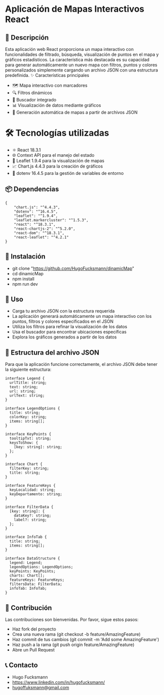# Aplicación de Mapas Interactivos React

## 📝 Descripción

Esta aplicación web React proporciona un mapa interactivo con funcionalidades de filtrado, búsqueda, visualización de puntos en el mapa y gráficos estadísticos. La característica más destacada es su capacidad para generar automáticamente un nuevo mapa con filtros, puntos y colores personalizados simplemente cargando un archivo JSON con una estructura predefinida.
✨ Características principales

- 🗺️ Mapa interactivo con marcadores
- 🔍 Filtros dinámicos
- 🔎 Buscador integrado
- 📊 Visualización de datos mediante gráficos
- 🔄 Generación automática de mapas a partir de archivos JSON

# 🛠️ Tecnologías utilizadas

- ⚛️ React 18.3.1
- 🌐 Context API para el manejo del estado
- 🍃 Leaflet 1.9.4 para la visualización de mapas
- 📈 Chart.js 4.4.3 para la creación de gráficos
- 🔐 dotenv 16.4.5 para la gestión de variables de entorno

## 📦 Dependencias

```
{
    "chart.js": "^4.4.3",
    "dotenv": "^16.4.5",
    "leaflet": "^1.9.4",
    "leaflet.markercluster": "^1.5.3",
    "react": "^18.3.1",
    "react-chartjs-2": "^5.2.0",
    "react-dom": "^18.3.1",
    "react-leaflet": "^4.2.1"
}
```

## 🚀 Instalación

- git clone "https://github.com/HugoFucksmann/dinamicMap"
- cd dinamicMap
- npm install
- npm run dev

## 📖 Uso

- Carga tu archivo JSON con la estructura requerida
- La aplicación generará automáticamente un mapa interactivo con los puntos, filtros y colores especificados en el JSON
- Utiliza los filtros para refinar la visualización de los datos
- Usa el buscador para encontrar ubicaciones específicas
- Explora los gráficos generados a partir de los datos

## 📄 Estructura del archivo JSON

Para que la aplicación funcione correctamente, el archivo JSON debe tener la siguiente estructura:

```
interface Legend {
  urlTitle: string;
  text: string;
  url: string;
  urlText: string;
}

interface LegendOptions {
  title: string;
  colorKey: string;
  items: string[];
}

interface KeyPoints {
  tooltipTxt: string;
  keysToShow: {
    [key: string]: string;
  };
}

interface Chart {
  filterKey: string;
  title: string;
}

interface FeatureKeys {
  keyLocalidad: string;
  keyDepartamento: string;
}

interface FilterData {
  [key: string]: {
    dataKey?: string;
    label?: string;
  };
}

interface InfoTab {
  title: string;
  items: string[];
}

interface DataStructure {
  legend: Legend;
  legendOptions: LegendOptions;
  keyPoints: KeyPoints;
  charts: Chart[];
  featureKeys: FeatureKeys;
  filtersData: FilterData;
  infoTab: InfoTab;
}
```

## 🤝 Contribución

Las contribuciones son bienvenidas. Por favor, sigue estos pasos:

- Haz fork del proyecto
- Crea una nueva rama (git checkout -b feature/AmazingFeature)
- Haz commit de tus cambios (git commit -m 'Add some AmazingFeature')
- Haz push a la rama (git push origin feature/AmazingFeature)
- Abre un Pull Request

## 📞 Contacto

- Hugo Fucksmann
- https://www.linkedin.com/in/hugofucksmann/
- hugoffuksmann@gmail.com
